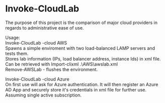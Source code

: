 # Invoke-CloudLab
The purpose of this project is the comparison of major cloud providers in regards to administrative ease of use.

Usage:  
Invoke-CloudLab -cloud AWS  
Spawns a simple enviroment with two load-balanced LAMP servers and tests them.  
Stores lab information (IPs, load balancer address, instance Ids) in xml file.  
Can be retrieved with Import-clixml .\AWS\awslab.xml  
Remove-AWSLab - flushes the environment.

Invoke-CloudLab -cloud Azure  
On first use will ask for Azure authentication. It will then register an Azure AD App and securely store it's credentials in xml file for further use. Assuming single active subscription.
